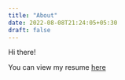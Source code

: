 ```yaml
---
title: "About"
date: 2022-08-08T21:24:05+05:30
draft: false
---
```

Hi there!

You can view my resume [here](./resume.pdf)
